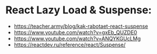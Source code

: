 # React Lazy Load & Suspense:

- https://teacher.army/blog/kak-rabotaet-react-suspense
- https://www.youtube.com/watch?v=gxEb_QUZDE0
- https://www.youtube.com/watch?v=ANQYKGUcLMg
- https://reactdev.ru/reference/react/Suspense/